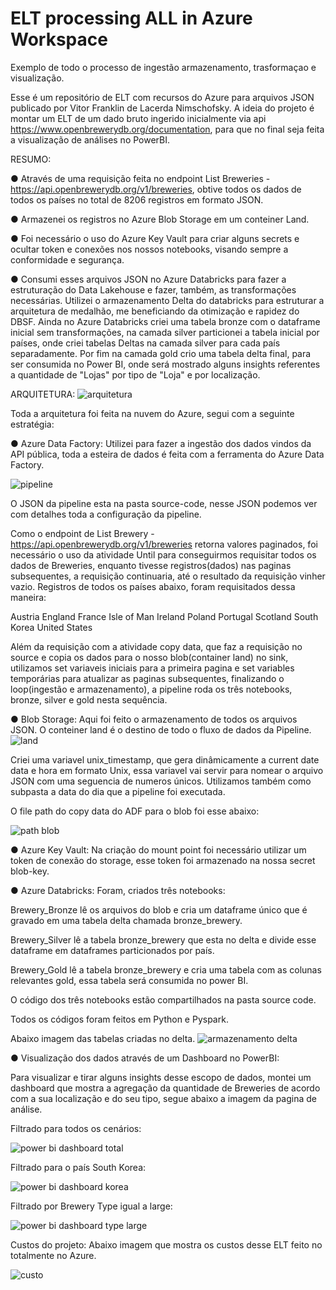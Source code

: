 # ELT processing ALL in Azure Workspace
Exemplo de todo o processo de ingestão armazenamento, trasformaçao e visualização.

Esse é um repositório de ELT com recursos do Azure para arquivos JSON publicado por Vitor Franklin de Lacerda Nimschofsky.
A ideia do projeto é montar um ELT de um dado bruto ingerido inicialmente via api https://www.openbrewerydb.org/documentation, para que no final seja feita a visualização de análises no PowerBI.

RESUMO:

● Através de uma requisição feita no endpoint List Breweries - https://api.openbrewerydb.org/v1/breweries, obtive todos os dados de todos os países no total de 8206 registros em formato JSON.

● Armazenei os registros no Azure Blob Storage em um conteiner Land.

● Foi necessário o uso do Azure Key Vault para criar alguns secrets e ocultar token e conexões nos nossos notebooks, visando sempre a conformidade e segurança.

● Consumi esses arquivos JSON no Azure Databricks para fazer a estruturação do Data Lakehouse e fazer, também, as transformações necessárias.
Utilizei o armazenamento Delta do databricks para estruturar a arquitetura de medalhão, me beneficiando da otimização e rapidez do DBSF.
Ainda no Azure Databricks criei uma tabela bronze com o dataframe inicial sem transformações, na camada silver particionei a tabela inicial por países, onde criei tabelas Deltas na camada silver para cada país separadamente.
Por fim na camada gold crio uma tabela delta final, para ser consumida no Power BI, onde será mostrado alguns insights referentes a quantidade de "Lojas" por tipo de "Loja" e por localização.

ARQUITETURA:
![arquitetura](https://github.com/vitornimschofsky/Open-Brewery-DB_Azure-ELT/assets/89933194/017904eb-59b0-4208-9c9b-100043c0764a)

Toda a arquitetura foi feita na nuvem do Azure, segui com a seguinte estratégia:

● Azure Data Factory: Utilizei para fazer a ingestão dos dados vindos da API pública, toda a esteira de dados é feita com a ferramenta do Azure Data Factory.

![pipeline](https://github.com/vitornimschofsky/Open-Brewery-DB_Azure-ELT/assets/89933194/8d852f34-91a7-4b7f-8287-f81e6d396f46)

O JSON da pipeline esta na pasta source-code, nesse JSON podemos ver com detalhes toda a configuração da pipeline.

Como o endpoint de List Brewery - https://api.openbrewerydb.org/v1/breweries retorna valores paginados, foi necessário o uso da atividade Until para conseguirmos requisitar todos os dados de Breweries, enquanto tivesse registros(dados) nas paginas subsequentes, a requisição continuaria, até o resultado da requisição vinher vazio. Registros de todos os países abaixo, foram requisitados dessa maneira:

Austria
England
France
Isle of Man
Ireland
Poland
Portugal
Scotland
South Korea
United States

Além da requisição com a atividade copy data, que faz a requisição no source e copia os dados para o nosso blob(container land) no sink, utilizamos set variaveis iniciais para a primeira pagina e set variables temporárias para atualizar as paginas subsequentes, finalizando o loop(ingestão e armazenamento),
a pipeline roda os três notebooks, bronze, silver e gold nesta sequência.

● Blob Storage: Aqui foi feito o armazenamento de todos os arquivos JSON. O conteiner land é o destino de todo o fluxo de dados da Pipeline.
![land](https://github.com/vitornimschofsky/Open-Brewery-DB_Azure-ELT/assets/89933194/6aa2023f-b246-427c-84dc-b08a8f1ae521)

Criei uma variavel unix_timestamp, que gera dinâmicamente a current date data e hora em formato Unix, essa variavel vai servir para nomear o arquivo JSON com uma seguencia de numeros únicos.
Utilizamos também como subpasta a data do dia que a pipeline foi executada.

O file path do copy data do ADF para o blob foi esse abaixo:

![path blob](https://github.com/vitornimschofsky/Open-Brewery-DB_Azure-ELT/assets/89933194/2c7fe9c8-10f2-43ed-a0c7-132bc800dd21)

● Azure Key Vault: Na criação do mount point foi necessário utilizar um token de conexão do storage, esse token foi armazenado na nossa secret blob-key.

● Azure Databricks: Foram, criados três notebooks:

Brewery_Bronze lê os arquivos do blob e cria um dataframe único que é gravado em uma tabela delta chamada bronze_brewery.

Brewery_Silver lê a tabela bronze_brewery que esta no delta e divide esse dataframe em dataframes particionados por país.

Brewery_Gold lê a tabela bronze_brewery e cria uma tabela com as colunas relevantes gold, essa tabela será consumida no power BI.

O código dos três notebooks estão compartilhados na pasta source code. 

Todos os códigos foram feitos em Python e Pyspark.

Abaixo imagem das tabelas criadas no delta.
![armazenamento delta](https://github.com/vitornimschofsky/Open-Brewery-DB_Azure-ELT/assets/89933194/2277cf7c-c4f2-430e-8522-266f275d6452)


● Visualização dos dados através de um Dashboard no PowerBI:

Para visualizar e tirar alguns insights desse escopo de dados, montei um dashboard que mostra a agregação da quantidade de Breweries de acordo com a sua localização e do seu tipo, segue abaixo a imagem da pagina de análise.

Filtrado para todos os cenários:

![power bi dashboard total](https://github.com/vitornimschofsky/Open-Brewery-DB_Azure-ELT/assets/89933194/8dcb56b8-7667-4175-a631-622930a0884f)

Filtrado para o país South Korea:

![power bi dashboard korea](https://github.com/vitornimschofsky/Open-Brewery-DB_Azure-ELT/assets/89933194/6977f5aa-359a-45a9-87ac-0c7368de312a)

Filtrado por Brewery Type igual a large:

![power bi dashboard type large](https://github.com/vitornimschofsky/Open-Brewery-DB_Azure-ELT/assets/89933194/3aaca854-eb1e-40db-88bd-6a3f46f4c47f)

Custos do projeto: Abaixo imagem que mostra os custos desse ELT feito no totalmente no Azure.

![custo](https://github.com/vitornimschofsky/Open-Brewery-DB_Azure-ELT/assets/89933194/3acc17bb-f225-448d-9749-1e885bee4b94)


